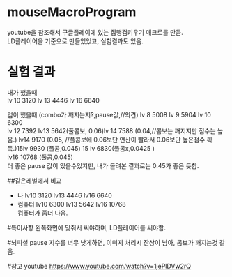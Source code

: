 # mouseMacroProgram

youtube을 참조해서 구글플레이에 있는 집행검키우기 매크로를 만듬.  
LD플레이어을 기준으로 만들었었고, 실험결과도 있음.

# 실험 결과

내가 했을때  
lv 10 3120 lv 13 4446 lv 16 6640

컴이 했을때 (combo가 깨지는지?,pause값,//의견)
lv 8 5008 lv 9 5904 lv 10 6300  
lv 12 7392 lv13 5642(풀콤보, 0.06)lv 14 7588 (0.04,//콤보는 깨지지만 점수는 높음.) lv14 9170 (0.05, //풀콤보에 0.06보단 연산이 빨라서 0.06보단 높은점수 획득.)15lv 9930 (풀콤,0.045) 15 lv 6830(풀콤x,0.0425 )  
lv16 10768 (풀콤,0.045)  
더 좋은 pause 값이 있을수있지만, 내가 돌려본 결과로는 0.45가 좋은 듯함.

##같은레벌에서 비교

- 나
  lv10 3120 lv13 4446 lv16 6640
- 컴퓨터
  lv10 6300 lv13 5642 lv16 10768  
  컴퓨터가 좀더 나음.

#특이사항
왼쪽화면에 맞춰서 써야하며, LD플레이어를 써야함.

#뇌피셜
pause 지수를 너무 낮게하면, 이미지 처리시 잔상이 남아, 콤보가 깨지는것 같음.

#참고 youtube
https://www.youtube.com/watch?v=1jePlDVw2rQ

